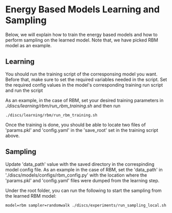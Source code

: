 # Energy Based Models Learning and Sampling

Below, we will explain how to train the energy based models and how to perform
sampling on the learned model. Note that, we have picked RBM model as an
example.

## Learning

You should run the training script of the corresponsing model you want. Before
that, make sure to set the required variables needed in the script. Set the
required config values in the model's corresponding training run script and run
the script

As an example, in the case of RBM, set your desired training parameters in
*./discs/learning/rbm/run_rbm_training.sh* and then run

```
./discs/learning/rbm/run_rbm_training.sh
```

Once the training is done, you should be able to locate two files of
'params.pkl' and 'config.yaml' in the 'save_root' set in the training script
above.

## Sampling

Update 'data_path' value with the saved directory in the correspinding model
config file. As an example in the case of RBM, set the 'data_path' in
'./discs/models/configs/rbm_config.py' with the location where the 'params.pkl'
and 'config.yaml' files were dumped from the learning step.

Under the root folder, you can run the following to start the sampling from the
learned RBM model:

```
model=rbm sampler=randomwalk ./discs/experiments/run_sampling_local.sh
```
